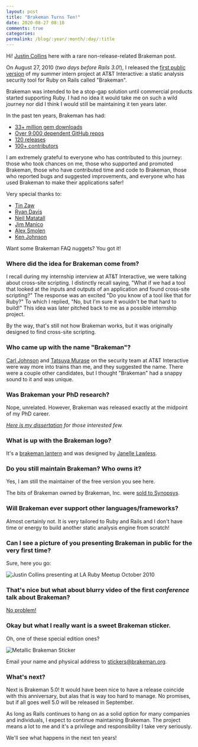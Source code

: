 ```yaml
---
layout: post
title: "Brakeman Turns Ten!"
date: 2020-08-27 08:10
comments: true
categories:
permalink: /blog/:year/:month/:day/:title
---
```


Hi! [Justin Collins](https://twitter.com/presidentbeef) here with a rare non-release-related Brakeman post.

On August 27, 2010 (_two days before Rails 3.0!_), I released the [first public version](https://rubygems.org/gems/brakeman/versions/0.0.2) of my summer intern project at AT&T Interactive: a static analysis security tool for Ruby on Rails called "Brakeman".

Brakeman was intended to be a stop-gap solution until commercial products started supporting Ruby. I had no idea it would take me on such a wild journey nor did I think I would still be maintaining it ten years later.

In the past ten years, Brakeman has had:

* [33+ million gem downloads](https://rubygems.org/gems/brakeman)
* [Over 9,000 dependent GitHub repos](https://github.com/presidentbeef/brakeman/network/dependents?package_id=UGFja2FnZS0yMzgzMw%3D%3D)
* [120 releases](https://github.com/presidentbeef/brakeman/releases)
* [100+ contributors](https://github.com/presidentbeef/brakeman/graphs/contributors)

I am extremely grateful to everyone who has contributed to this journey: those who took chances on me, those who supported and promoted Brakeman, those who have contributed time and code to Brakeman, those who reported bugs and suggested improvements, and everyone who has used Brakeman to make their applications safer!

Very special thanks to:

* [Tin Zaw](https://www.linkedin.com/in/tinzaw/)
* [Ryan Davis](https://www.zenspider.com/)
* [Neil Matatall](https://twitter.com/ndm)
* [Jim Manico](https://manicode.com/)
* [Alex Smolen](https://alexsmolen.com/)
* [Ken Johnson](https://twitter.com/cktricky)

Want some Brakeman FAQ nuggets? You got it!

### Where did the idea for Brakeman come from?

I recall during my internship interview at AT&T Interactive, we were talking about cross-site scripting. I distinctly recall saying, "What if we had a tool that looked at the inputs and outputs of an application and found cross-site scripting?" The response was an excited "Do you know of a tool like that for Ruby?" To which I replied, "No, but I'm sure it wouldn't be that hard to build!" This idea was later pitched back to me as a possible internship project.

By the way, that's still not how Brakeman works, but it was originally designed to find cross-site scripting.

### Who came up with the name "Brakeman"?

[Carl Johnson](https://www.linkedin.com/in/carlivar/) and [Tatsuya Murase](https://www.linkedin.com/in/tatsuya-murase-a8061/) on the security team at AT&T Interactive were way more into trains than me, and they suggested the name. There were a couple other candidates, but I thought "Brakeman" had a snappy sound to it and was unique.

### Was Brakeman your PhD research?

Nope, unrelated. However, Brakeman was released exactly at the midpoint of my PhD career.

_[Here is my dissertation](https://escholarship.org/uc/item/8md1h50q) for those interested few._

### What is up with the Brakeman logo?

It's a [brakeman lantern](https://www.google.com/search?source=univ&tbm=isch&q=brakeman+lantern) and was designed by [Janelle Lawless](http://www.nell-ux.com/).

### Do you still maintain Brakeman? Who owns it?

Yes, I am still the maintainer of the free version you see here.

The bits of Brakeman owned by Brakeman, Inc. were [sold to Synopsys](https://brakemanpro.com/2018/06/28/brakeman-pro-acquired-by-synopsys).

### Will Brakeman ever support other languages/frameworks?

Almost certainly not. It is very tailored to Ruby and Rails and I don't have time or energy to build another static analysis engine from scratch!

### Can I see a picture of you presenting Brakeman in public for the very first time?

Sure, here you go:

![Justin Collins presenting at LA Ruby Meetup October 2010](/images/Justin_LARuby_October_2010.jpeg)

### That's nice but what about blurry video of the first _conference_ talk about Brakeman?

[No problem!](https://vimeo.com/32696936)

### Okay but what I really want is a sweet Brakeman sticker.

Oh, one of these special edition ones?

![Metallic Brakeman Sticker](/images/brakeman_metal_sticker.jpg)

Email your name and physical address to stickers@brakeman.org.

### What's next?

Next is Brakeman 5.0! It would have been nice to have a release coincide with this anniversary, but alas that is way too hard to manage. No promises, but if all goes well 5.0 will be released in September.

As long as Rails continues to hang on as a solid option for many companies and individuals, I expect to continue maintaining Brakeman. The project means a lot to me and it's a privilege and responsibility I take very seriously.

We'll see what happens in the next ten years!
